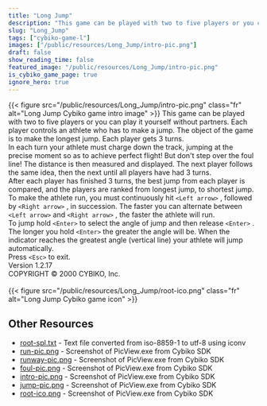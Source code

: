 ```yaml
---
title: "Long Jump"
description: "This game can be played with two to five players or you can play it yourself without partners. Each player controls an athlete who has to make a jump. The object of the game is to make the longest jump. Each player gets 3 turns. In each turn your athlete must charge down the tra..."
slug: "Long_Jump"
tags: ["cybiko-game-l"]
images: ["/public/resources/Long_Jump/intro-pic.png"]
draft: false
show_reading_time: false
featured_image: "/public/resources/Long_Jump/intro-pic.png"
is_cybiko_game_page: true
ignore_hero: true
---
```

{{< figure src="/public/resources/Long_Jump/intro-pic.png" class="fr" alt="Long Jump Cybiko game intro image" >}}
This game can be played with two to five players or you can play it yourself without partners. Each player controls an athlete who has to make a jump. The object of the game is to make the longest jump. Each player gets 3 turns. \
In each turn your athlete must charge down the track, jumping at the precise moment so as to achieve perfect flight!  But don't step over the foul line!  The distance is then measured and displayed. The next player follows the same idea, then the next until all players have had 3 turns. \
After each player has finished 3 turns, the best jump from each player is compared, and the players are ranked from longest jump, to shortest jump. \
To make the athlete run, you must continuously hit `<Left arrow>` , followed by `<Right arrow>` , in succession. The faster you can alternate between `<Left arrow>`  and `<Right arrow>` , the faster the athlete will run. \
To jump hold `<Enter>`  to select the angle of jump and then release `<Enter>` . The longer you hold `<Enter>`  the greater the angle will be. When the indicator reaches the greatest angle (vertical line) your athlete will jump automatically. \
Press `<Esc>`  to exit. \
Version 1.2.17 \
COPYRIGHT © 2000 CYBIKO, Inc. \
 \
 {{< figure src="/public/resources/Long_Jump/root-ico.png" class="fr" alt="Long Jump Cybiko game icon" >}}

## Other Resources
* [root-spl.txt](/public/resources/Long_Jump/root-spl.txt) - Text file converted from iso-8859-1 to utf-8 using iconv
* [run-pic.png](/public/resources/Long_Jump/run-pic.png) - Screenshot of PicView.exe from Cybiko SDK
* [runway-pic.png](/public/resources/Long_Jump/runway-pic.png) - Screenshot of PicView.exe from Cybiko SDK
* [foul-pic.png](/public/resources/Long_Jump/foul-pic.png) - Screenshot of PicView.exe from Cybiko SDK
* [intro-pic.png](/public/resources/Long_Jump/intro-pic.png) - Screenshot of PicView.exe from Cybiko SDK
* [jump-pic.png](/public/resources/Long_Jump/jump-pic.png) - Screenshot of PicView.exe from Cybiko SDK
* [root-ico.png](/public/resources/Long_Jump/root-ico.png) - Screenshot of PicView.exe from Cybiko SDK
